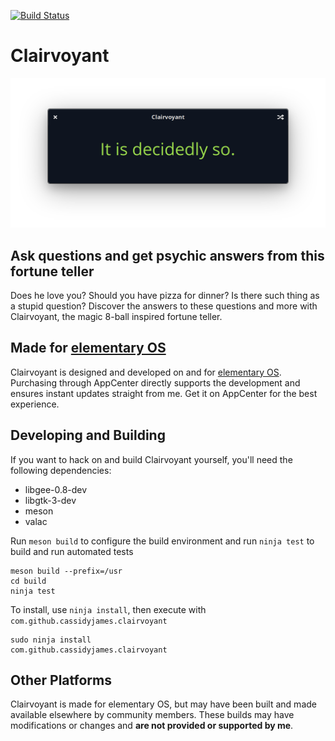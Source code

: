 [![Build Status](https://travis-ci.org/cassidyjames/clairvoyant.svg?branch=master)](https://travis-ci.org/cassidyjames/clairvoyant)

# Clairvoyant

![Screenshot](data/screenshot.png)


## Ask questions and get psychic answers from this fortune teller

Does he love you? Should you have pizza for dinner? Is there such thing as a stupid question? Discover the answers to these questions and more with Clairvoyant, the magic 8-ball inspired fortune teller.


## Made for [elementary OS](https://elementary.io)

Clairvoyant is designed and developed on and for [elementary OS](https://elementary.io). Purchasing through AppCenter directly supports the development and ensures instant updates straight from me. Get it on AppCenter for the best experience.


## Developing and Building

If you want to hack on and build Clairvoyant yourself, you'll need the following dependencies:

* libgee-0.8-dev
* libgtk-3-dev
* meson
* valac

Run `meson build` to configure the build environment and run `ninja test` to build and run automated tests

    meson build --prefix=/usr
    cd build
    ninja test

To install, use `ninja install`, then execute with `com.github.cassidyjames.clairvoyant`

    sudo ninja install
    com.github.cassidyjames.clairvoyant


## Other Platforms

Clairvoyant is made for elementary OS, but may have been built and made available elsewhere by community members. These builds may have modifications or changes and **are not provided or supported by me**.

